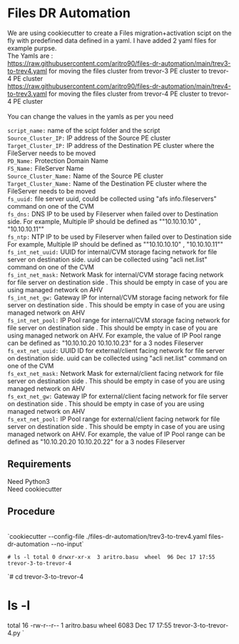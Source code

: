 # Files DR Automation

We are using cookiecutter to create a Files migration+activation scipt on the fly with predefined data defined in a yaml. I have added 2 yaml files for example purpse. <br />
The Yamls are : <br />
https://raw.githubusercontent.com/aritro90/files-dr-automation/main/trev3-to-trev4.yaml for moving the files cluster from trevor-3 PE cluster to trevor-4 PE cluster <br />
https://raw.githubusercontent.com/aritro90/files-dr-automation/main/trev4-to-trev3.yaml for moving the files cluster from trevor-4 PE cluster to trevor-4 PE cluster
<br />
<br />
You can change the values in the yamls as per you need <br />

```script_name:``` name of the scipt folder and the script <br />
```Source_Cluster_IP:``` IP address of the Source PE cluster <br />
```Target_Cluster_IP:``` IP address of the Destination PE cluster where the FileServer needs to be moved <br />
```PD_Name:``` Protection Domain Name <br />
```FS_Name:``` FileServer Name <br />
```Source_Cluster_Name:``` Name of the Source PE cluster <br />
```Target_Cluster_Name:``` Name of the Destination PE cluster where the FileServer needs to be moved <br />
```fs_uuid:``` file server uuid, could be collected using "afs info.fileservers" command on one of the CVM <br />
```fs_dns:``` DNS IP to be used by Fileserver when failed over to Destination side. For example, Multiple IP should be defined as ""10.10.10.10" , "10.10.10.11"" <br />
```fs_ntp:``` NTP IP to be used by Fileserver when failed over to Destination side For example, Multiple IP should be defined as ""10.10.10.10" , "10.10.10.11"" <br />
```fs_int_net_uuid:``` UUID for internal/CVM storage facing network for file server on destination side. uuid can be collected using "acli net.list" command on one of the CVM <br />
```fs_int_net_mask:``` Network Mask for internal/CVM storage facing network for file server on destination side . This should be empty in case of you are using managed network on AHV <br />
```fs_int_net_gw:``` Gateway IP for internal/CVM storage facing network for file server on destination side . This should be empty in case of you are using managed network on AHV <br />
```fs_int_net_pool:``` IP Pool range for internal/CVM storage facing network for file server on destination side . This should be empty in case of you are using managed network on AHV. For example, the value of IP Pool range can be defined as "10.10.10.20 10.10.10.23" for a 3 nodes Fileserver <br />
```fs_ext_net_uuid:``` UUID ID for external/client facing network for file server on destination side. uuid can be collected using "acli net.list" command on one of the CVM <br />
```fs_ext_net_mask:``` Network Mask for external/client facing network for file server on destination side . This should be empty in case of you are using managed network on AHV <br />
```fs_ext_net_gw:``` Gateway IP for external/client facing network for file server on destination side . This should be empty in case of you are using managed network on AHV <br />
```fs_ext_net_pool:``` IP Pool range for external/client facing network for file server on destination side . This should be empty in case of you are using managed network on AHV. For example, the value of IP Pool range can be defined as "10.10.20.20 10.10.20.22" for a 3 nodes Fileserver <br />

## Requirements 
Need Python3 <br />
Need cookiecutter <br />

## Procedure 
<br />
`cookiecutter --config-file ./files-dr-automation/trev3-to-trev4.yaml files-dr-automation --no-input`

`# ls -l
total 0
drwxr-xr-x  3 aritro.basu  wheel  96 Dec 17 17:55 trevor-3-to-trevor-4`

`# cd trevor-3-to-trevor-4
# ls -l
total 16
-rw-r--r--  1 aritro.basu  wheel  6083 Dec 17 17:55 trevor-3-to-trevor-4.py
`
